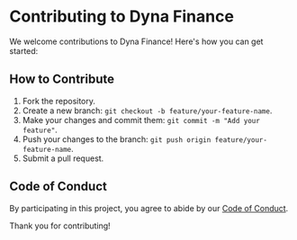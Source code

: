 # Contributing to Dyna Finance

We welcome contributions to Dyna Finance! Here's how you can get started:

## How to Contribute
1. Fork the repository.
2. Create a new branch: `git checkout -b feature/your-feature-name`.
3. Make your changes and commit them: `git commit -m "Add your feature"`.
4. Push your changes to the branch: `git push origin feature/your-feature-name`.
5. Submit a pull request.

## Code of Conduct
By participating in this project, you agree to abide by our [Code of Conduct](CODE_OF_CONDUCT.md).

Thank you for contributing!
